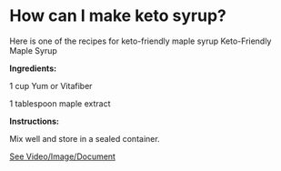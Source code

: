 # How can I make keto syrup?

Here is one of the recipes for keto-friendly maple syrup Keto-Friendly Maple Syrup

**Ingredients:**

1 cup Yum or Vitafiber

1 tablespoon maple extract 

**Instructions:**

Mix well and store in a sealed container.

 [See Video/Image/Document](https://hls-player.drberg.com/asset?path=migrated-assets/keto-friendly-maple-syrup)